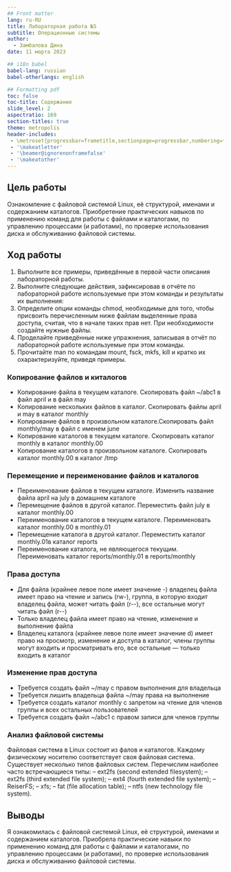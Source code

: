 ```yaml
---
## Front matter
lang: ru-RU
title: Лабораторная работа №5
subtitle: Операционные системы
author:
  - Замбалова Дина
date: 11 марта 2023

## i18n babel
babel-lang: russian
babel-otherlangs: english

## Formatting pdf
toc: false
toc-title: Содержание
slide_level: 2
aspectratio: 169
section-titles: true
theme: metropolis
header-includes:
 - \metroset{progressbar=frametitle,sectionpage=progressbar,numbering=fraction}
 - '\makeatletter'
 - '\beamer@ignorenonframefalse'
 - '\makeatother'
---
```


## Цель работы
Ознакомление с файловой системой Linux, её структурой, именами и содержанием
каталогов. Приобретение практических навыков по применению команд для работы
с файлами и каталогами, по управлению процессами (и работами), по проверке использования диска и обслуживанию файловой системы.

## Ход работы
1. Выполните все примеры, приведённые в первой части описания лабораторной работы.
2. Выполните следующие действия, зафиксировав в отчёте по лабораторной работе используемые при этом команды и результаты их выполнения:
3. Определите опции команды chmod, необходимые для того, чтобы присвоить перечисленным ниже файлам выделенные права доступа, считая, что в начале таких прав
нет.
При необходимости создайте нужные файлы.
4. Проделайте приведённые ниже упражнения, записывая в отчёт по лабораторной
работе используемые при этом команды.
5. Прочитайте man по командам mount, fsck, mkfs, kill и кратко их охарактеризуйте,
приведя примеры.

### Копирование файлов и киталогов
- Копирование файла в текущем каталоге. Скопировать файл ~/abc1 в файл april и в файл may
- Копирование нескольких файлов в каталог. Скопировать файлы april и may в каталог monthly
- Копирование файлов в произвольном каталоге.Скопировать файл monthly/may в файл с именем june
- Копирование каталогов в текущем каталоге. Скопировать каталог monthly в каталог monthly.00
- Копирование каталогов в произвольном каталоге. Скопировать каталог monthly.00 в каталог /tmp


###  Перемещение и переименование файлов и каталогов
- Переименование файлов в текущем каталоге. Изменить название файла april на july в домашнем каталоге
- Перемещение файлов в другой каталог. Переместить файл july в каталог monthly.00
- Переименование каталогов в текущем каталоге. Переименовать каталог monthly.00 в monthly.01
- Перемещение каталога в другой каталог. Переместить каталог monthly.01в каталог reports
- Переименование каталога, не являющегося текущим. Переименовать каталог reports/monthly.01 в reports/monthly

### Права доступа
- Для файла (крайнее левое поле имеет значение -) владелец файла имеет право на чтение и запись (rw-), группа, в которую входит владелец файла, может читать файл (r--), все остальные могут читать файл (r--)
- Только владелец файла имеет право на чтение, изменение и выполнение файла
- Владелец каталога (крайнее левое поле имеет значение d) имеет право на просмотр, изменение и доступа в каталог, члены группы могут входить и просматривать его, все остальные — только входить в каталог

### Изменение прав доступа
- Требуется создать файл ~/may с правом выполнения для владельца
- Требуется лишить владельца файла ~/may права на выполнение
- Требуется создать каталог monthly с запретом на чтение для членов группы и всех остальных пользователей
- Требуется создать файл ~/abc1 с правом записи для членов группы

### Анализ файловой системы
Файловая система в Linux состоит из фалов и каталогов. Каждому физическому носителю соответствует своя файловая система.
Существует несколько типов файловых систем. Перечислим наиболее часто встречающиеся типы:
– ext2fs (second extended filesystem);
– ext2fs (third extended file system);
– ext4 (fourth extended file system);
– ReiserFS;
– xfs;
– fat (file allocation table);
– ntfs (new technology file system).

## Выводы
Я ознакомилась с файловой системой Linux, её структурой, именами и содержанием каталогов. Приобрела практические навыки по применению команд для работы с файлами и каталогами, по управлению процессами (и работами), по проверке использования диска и обслуживанию файловой системы.